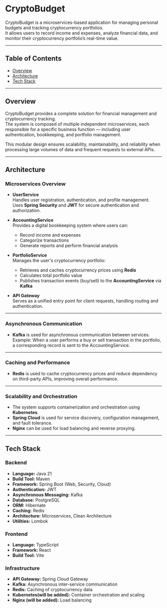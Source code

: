 # CryptoBudget

CryptoBudget is a microservices-based application for managing personal budgets and tracking cryptocurrency portfolios.  
It allows users to record income and expenses, analyze financial data, and monitor their cryptocurrency portfolio’s real-time value.

---

## Table of Contents
- [Overview](#overview)
- [Architecture](#architecture)
- [Tech Stack](#tech-stack)

---

## Overview

CryptoBudget provides a complete solution for financial management and cryptocurrency tracking.  
The system is composed of multiple independent microservices, each responsible for a specific business function — including user authentication, bookkeeping, and portfolio management.

This modular design ensures scalability, maintainability, and reliability when processing large volumes of data and frequent requests to external APIs.

---

## Architecture

### Microservices Overview

- **UserService**  
  Handles user registration, authentication, and profile management.  
  Uses **Spring Security** and **JWT** for secure authentication and authorization.

- **AccountingService**  
  Provides a digital bookkeeping system where users can:  
  - Record income and expenses  
  - Categorize transactions  
  - Generate reports and perform financial analysis

- **PortfolioService**  
  Manages the user's cryptocurrency portfolio:  
  - Retrieves and caches cryptocurrency prices using **Redis**  
  - Calculates total portfolio value  
  - Publishes transaction events (buy/sell) to the **AccountingService** via **Kafka**

- **API Gateway**  
  Serves as a unified entry point for client requests, handling routing and authentication.

---

### Asynchronous Communication

- **Kafka** is used for asynchronous communication between services.  
  Example: When a user performs a buy or sell transaction in the portfolio, a corresponding record is sent to the AccountingService.

---

### Caching and Performance

- **Redis** is used to cache cryptocurrency prices and reduce dependency on third-party APIs, improving overall performance.

---

### Scalability and Orchestration

- The system supports containerization and orchestration using **Kubernetes**.  
- **Spring Cloud** is used for service discovery, configuration management, and fault tolerance.  
- **Nginx** can be used for load balancing and reverse proxying.

---

## Tech Stack

### Backend
- **Language:** Java 21  
- **Build Tool:** Maven  
- **Framework:** Spring Boot (Web, Security, Cloud)  
- **Authentication:** JWT  
- **Asynchronous Messaging:** Kafka  
- **Database:** PostgreSQL  
- **ORM:** Hibernate  
- **Caching:** Redis  
- **Architecture:** Microservices, Clean Architecture  
- **Utilities:** Lombok  

### Frontend
- **Language:** TypeScript  
- **Framework:** React  
- **Build Tool:** Vite  

### Infrastructure
- **API Gateway:** Spring Cloud Gateway  
- **Kafka:** Asynchronous inter-service communication  
- **Redis:** Caching of cryptocurrency data  
- **Kubernetes(will be added):** Container orchestration and scaling  
- **Nginx (will be added):** Load balancing  



